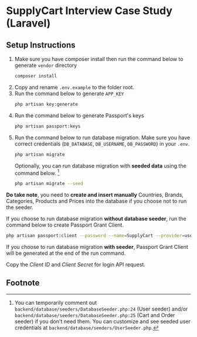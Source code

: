 # SupplyCart Interview Case Study (Laravel)

## Setup Instructions
1. Make sure you have composer install then run the command below to generate `vendor` directory
    ```bash
    composer install
    ```
2. Copy and rename `.env.example` to the folder root.
3. Run the command below to generate `APP_KEY`
    ```bash
    php artisan key:generate
    ```
4. Run the command below to generate Passport's keys
    ```bash
    php artisan passport:keys
    ```
5. Run the command below to run database migration. Make sure you have correct credentials (`DB_DATABASE`, `DB_USERNAME`, `DB_PASSWORD`) in your `.env`. 
    ```bash
    php artisan migrate
    ```
    Optionally, you can run database migration with **seeded data** using the command below. [^1]
    ```bash
    php artisan migrate --seed
    ```

**Do take note**, you need to **create and insert manually** Countries, Brands, Categories, Products and Prices into the database if you choose not to run the seeder.

If you choose to run database migration **without database seeder**, run the command below to create Passport Grant Client.
```bash
php artisan passport:client --password --name=SupplyCart --provider=users
```

If you choose to run database migration **with seeder**, Passport Grant Client will be generated at the end of the run command. 

Copy the _Client ID_ and _Client Secret_ for login API request.

## Footnote

[^1]: You can temporarily comment out `backend/database/seeders/DatabaseSeeder.php:24` (User seeder) and/or `backend/database/seeders/DatabaseSeeder.php:25` (Cart and Order seeder) if you don't need them. You can customize and see seeded user credentials at `backend/database/seeders/UserSeeder.php`.
